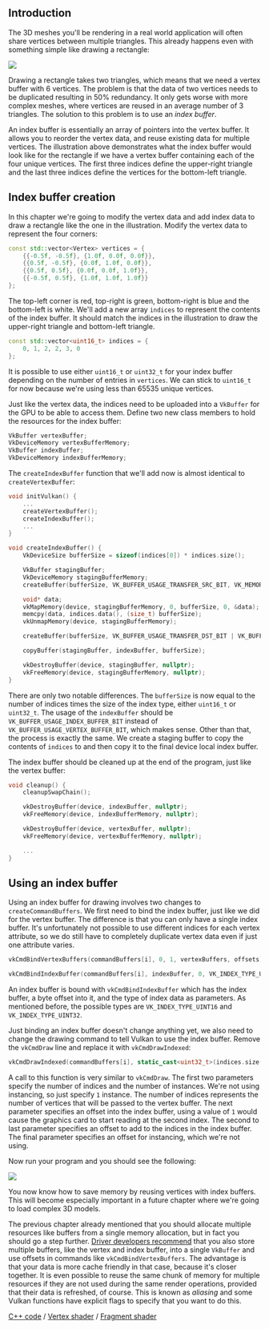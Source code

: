 ## Introduction

The 3D meshes you'll be rendering in a real world application will often share
vertices between multiple triangles. This already happens even with something
simple like drawing a rectangle:

![](/images/vertex_vs_index.svg)

Drawing a rectangle takes two triangles, which means that we need a vertex
buffer with 6 vertices. The problem is that the data of two vertices needs to be
duplicated resulting in 50% redundancy. It only gets worse with more complex
meshes, where vertices are reused in an average number of 3 triangles. The
solution to this problem is to use an *index buffer*.

An index buffer is essentially an array of pointers into the vertex buffer. It
allows you to reorder the vertex data, and reuse existing data for multiple
vertices. The illustration above demonstrates what the index buffer would look
like for the rectangle if we have a vertex buffer containing each of the four
unique vertices. The first three indices define the upper-right triangle and the
last three indices define the vertices for the bottom-left triangle.

## Index buffer creation

In this chapter we're going to modify the vertex data and add index data to
draw a rectangle like the one in the illustration. Modify the vertex data to
represent the four corners:

```c++
const std::vector<Vertex> vertices = {
    {{-0.5f, -0.5f}, {1.0f, 0.0f, 0.0f}},
    {{0.5f, -0.5f}, {0.0f, 1.0f, 0.0f}},
    {{0.5f, 0.5f}, {0.0f, 0.0f, 1.0f}},
    {{-0.5f, 0.5f}, {1.0f, 1.0f, 1.0f}}
};
```

The top-left corner is red, top-right is green, bottom-right is blue and the
bottom-left is white. We'll add a new array `indices` to represent the contents
of the index buffer. It should match the indices in the illustration to draw the
upper-right triangle and bottom-left triangle.

```c++
const std::vector<uint16_t> indices = {
    0, 1, 2, 2, 3, 0
};
```

It is possible to use either `uint16_t` or `uint32_t` for your index buffer
depending on the number of entries in `vertices`. We can stick to `uint16_t` for
now because we're using less than 65535 unique vertices.

Just like the vertex data, the indices need to be uploaded into a `VkBuffer` for
the GPU to be able to access them. Define two new class members to hold the
resources for the index buffer:

```c++
VkBuffer vertexBuffer;
VkDeviceMemory vertexBufferMemory;
VkBuffer indexBuffer;
VkDeviceMemory indexBufferMemory;
```

The `createIndexBuffer` function that we'll add now is almost identical to
`createVertexBuffer`:

```c++
void initVulkan() {
    ...
    createVertexBuffer();
    createIndexBuffer();
    ...
}

void createIndexBuffer() {
    VkDeviceSize bufferSize = sizeof(indices[0]) * indices.size();

    VkBuffer stagingBuffer;
    VkDeviceMemory stagingBufferMemory;
    createBuffer(bufferSize, VK_BUFFER_USAGE_TRANSFER_SRC_BIT, VK_MEMORY_PROPERTY_HOST_VISIBLE_BIT | VK_MEMORY_PROPERTY_HOST_COHERENT_BIT, stagingBuffer, stagingBufferMemory);

    void* data;
    vkMapMemory(device, stagingBufferMemory, 0, bufferSize, 0, &data);
    memcpy(data, indices.data(), (size_t) bufferSize);
    vkUnmapMemory(device, stagingBufferMemory);

    createBuffer(bufferSize, VK_BUFFER_USAGE_TRANSFER_DST_BIT | VK_BUFFER_USAGE_INDEX_BUFFER_BIT, VK_MEMORY_PROPERTY_DEVICE_LOCAL_BIT, indexBuffer, indexBufferMemory);

    copyBuffer(stagingBuffer, indexBuffer, bufferSize);

    vkDestroyBuffer(device, stagingBuffer, nullptr);
    vkFreeMemory(device, stagingBufferMemory, nullptr);
}
```

There are only two notable differences. The `bufferSize` is now equal to the
number of indices times the size of the index type, either `uint16_t` or
`uint32_t`. The usage of the `indexBuffer` should be
`VK_BUFFER_USAGE_INDEX_BUFFER_BIT` instead of
`VK_BUFFER_USAGE_VERTEX_BUFFER_BIT`, which makes sense. Other than that, the
process is exactly the same. We create a staging buffer to copy the contents of
`indices` to and then copy it to the final device local index buffer.

The index buffer should be cleaned up at the end of the program, just like the
vertex buffer:

```c++
void cleanup() {
    cleanupSwapChain();

    vkDestroyBuffer(device, indexBuffer, nullptr);
    vkFreeMemory(device, indexBufferMemory, nullptr);

    vkDestroyBuffer(device, vertexBuffer, nullptr);
    vkFreeMemory(device, vertexBufferMemory, nullptr);

    ...
}
```

## Using an index buffer

Using an index buffer for drawing involves two changes to
`createCommandBuffers`. We first need to bind the index buffer, just like we did
for the vertex buffer. The difference is that you can only have a single index
buffer. It's unfortunately not possible to use different indices for each vertex
attribute, so we do still have to completely duplicate vertex data even if just
one attribute varies.

```c++
vkCmdBindVertexBuffers(commandBuffers[i], 0, 1, vertexBuffers, offsets);

vkCmdBindIndexBuffer(commandBuffers[i], indexBuffer, 0, VK_INDEX_TYPE_UINT16);
```

An index buffer is bound with `vkCmdBindIndexBuffer` which has the index buffer,
a byte offset into it, and the type of index data as parameters. As mentioned
before, the possible types are `VK_INDEX_TYPE_UINT16` and
`VK_INDEX_TYPE_UINT32`.

Just binding an index buffer doesn't change anything yet, we also need to change
the drawing command to tell Vulkan to use the index buffer. Remove the
`vkCmdDraw` line and replace it with `vkCmdDrawIndexed`:

```c++
vkCmdDrawIndexed(commandBuffers[i], static_cast<uint32_t>(indices.size()), 1, 0, 0, 0);
```

A call to this function is very similar to `vkCmdDraw`. The first two parameters
specify the number of indices and the number of instances. We're not using
instancing, so just specify `1` instance. The number of indices represents the
number of vertices that will be passed to the vertex buffer. The next parameter
specifies an offset into the index buffer, using a value of `1` would cause the
graphics card to start reading at the second index. The second to last parameter
specifies an offset to add to the indices in the index buffer. The final
parameter specifies an offset for instancing, which we're not using.

Now run your program and you should see the following:

![](/images/indexed_rectangle.png)

You now know how to save memory by reusing vertices with index buffers. This
will become especially important in a future chapter where we're going to load
complex 3D models.

The previous chapter already mentioned that you should allocate multiple
resources like buffers from a single memory allocation, but in fact you should
go a step further. [Driver developers recommend](https://developer.nvidia.com/vulkan-memory-management)
that you also store multiple buffers, like the vertex and index buffer, into a
single `VkBuffer` and use offsets in commands like `vkCmdBindVertexBuffers`. The
advantage is that your data is more cache friendly in that case, because it's
closer together. It is even possible to reuse the same chunk of memory for
multiple resources if they are not used during the same render operations,
provided that their data is refreshed, of course. This is known as *aliasing*
and some Vulkan functions have explicit flags to specify that you want to do
this.

[C++ code](/code/21_index_buffer.cpp) /
[Vertex shader](/code/18_shader_vertexbuffer.vert) /
[Fragment shader](/code/18_shader_vertexbuffer.frag)
